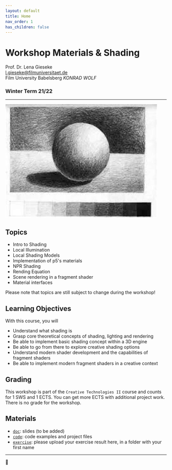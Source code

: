 ```yaml
---
layout: default
title: Home
nav_order: 1
has_children: false
---
```


# Workshop Materials & Shading

Prof. Dr. Lena Gieseke  
l.gieseke@filmuniversitaet.de  
Film University Babelsberg *KONRAD WOLF*
  
   
### Winter Term 21/22

---

![shading](../img/shading.png)

## Topics

* Intro to Shading
* Local Illumination
* Local Shading Models
* Implementation of p5's materials
* NPR Shading
* Rending Equation
* Scene rendering in a fragment shader
* Material interfaces

Please note that topics are still subject to change during the workshop!


## Learning Objectives

With this course, you will

* Understand what shading is
* Grasp core theoretical concepts of shading, lighting and rendering
* Be able to implement basic shading concept within a 3D engine
* Be able to go from there to explore creative shading options
* Understand modern shader development and the capabilities of fragment shaders
* Be able to implement modern fragment shaders in a creative context


## Grading

This workshop is part of the `Creative Technologies II` course and counts for 1 SWS and 1 ECTS. You can get more ECTS with additional project work. There is no grade for the workshop.

## Materials

* [`doc`](doc/): slides (to be added)
* [`code`](code/): code examples and project files
* [`exercise`](exercise): please upload your exercise result here, in a folder with your first name

---

🤩